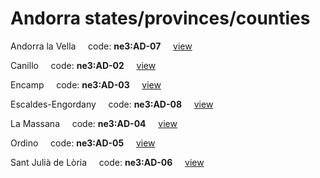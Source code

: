 # Andorra states/provinces/counties
Andorra la Vella&nbsp;&nbsp;&nbsp;&nbsp;&nbsp;code: **ne3:AD-07**&nbsp;&nbsp;&nbsp;&nbsp;&nbsp;[view](../../export/geojson/medium/ne3/ad/07.geojson)&nbsp;&nbsp;&nbsp;&nbsp;&nbsp;


Canillo&nbsp;&nbsp;&nbsp;&nbsp;&nbsp;code: **ne3:AD-02**&nbsp;&nbsp;&nbsp;&nbsp;&nbsp;[view](../../export/geojson/medium/ne3/ad/02.geojson)&nbsp;&nbsp;&nbsp;&nbsp;&nbsp;


Encamp&nbsp;&nbsp;&nbsp;&nbsp;&nbsp;code: **ne3:AD-03**&nbsp;&nbsp;&nbsp;&nbsp;&nbsp;[view](../../export/geojson/medium/ne3/ad/03.geojson)&nbsp;&nbsp;&nbsp;&nbsp;&nbsp;


Escaldes-Engordany&nbsp;&nbsp;&nbsp;&nbsp;&nbsp;code: **ne3:AD-08**&nbsp;&nbsp;&nbsp;&nbsp;&nbsp;[view](../../export/geojson/medium/ne3/ad/08.geojson)&nbsp;&nbsp;&nbsp;&nbsp;&nbsp;


La Massana&nbsp;&nbsp;&nbsp;&nbsp;&nbsp;code: **ne3:AD-04**&nbsp;&nbsp;&nbsp;&nbsp;&nbsp;[view](../../export/geojson/medium/ne3/ad/04.geojson)&nbsp;&nbsp;&nbsp;&nbsp;&nbsp;


Ordino&nbsp;&nbsp;&nbsp;&nbsp;&nbsp;code: **ne3:AD-05**&nbsp;&nbsp;&nbsp;&nbsp;&nbsp;[view](../../export/geojson/medium/ne3/ad/05.geojson)&nbsp;&nbsp;&nbsp;&nbsp;&nbsp;


Sant Julià de Lòria&nbsp;&nbsp;&nbsp;&nbsp;&nbsp;code: **ne3:AD-06**&nbsp;&nbsp;&nbsp;&nbsp;&nbsp;[view](../../export/geojson/medium/ne3/ad/06.geojson)&nbsp;&nbsp;&nbsp;&nbsp;&nbsp;


